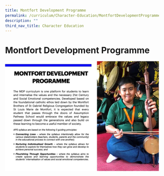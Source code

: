 ```yaml
---
title: Montfort Development Programme
permalink: /curriculum/Character-Education/MontfortDevelopmentProgramme/permalink
description: ""
third_nav_title: Character Education
---
```

Montfort Development Programme
==============================

![](/images/MDP.jpeg)
